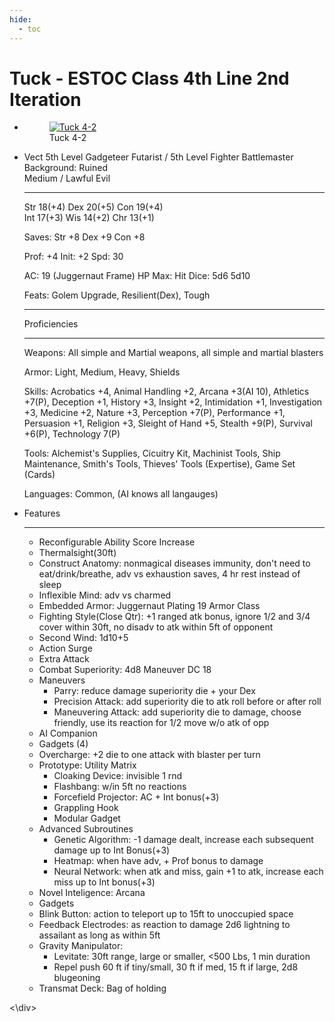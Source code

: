 ```yaml
---
hide:
  - toc
---
```


# Tuck - ESTOC Class 4th Line 2nd Iteration

<div class="grid cards" markdown>

-   <figure markdown><a href="https://half-guinea-press.github.io/zymurgical-oubliette/images/Tuck.jpg"><img src="https://half-guinea-press.github.io/zymurgical-oubliette/images/Tuck.jpg" alt="Tuck 4-2"></a>  <figcaption>Tuck 4-2</figcaption></figure>

-   Vect
    5th Level Gadgeteer Futarist / 5th Level Fighter Battlemaster<br>
    Background: Ruined<br>
    Medium / Lawful Evil

    ---

    Str 18(+4) Dex 20(+5) Con 19(+4)<br>
    Int 17(+3) Wis 14(+2) Chr 13(+1)

    Saves: Str +8 Dex +9 Con +8

    Prof:    +4 Init:    +2 Spd:     30

    AC: 19 (Juggernaut Frame) HP Max:   Hit Dice: 5d6 5d10

    Feats: Golem Upgrade, Resilient(Dex), Tough

    ---

    Proficiencies

    ---

    Weapons: All simple and Martial weapons, all simple and martial blasters

    Armor: Light, Medium, Heavy, Shields

    Skills: Acrobatics +4, Animal Handling +2, Arcana +3(AI 10), Athletics +7(P), Deception +1, History +3, Insight +2, Intimidation +1, Investigation +3, Medicine +2, Nature +3, Perception +7(P), Performance +1, Persuasion +1, Religion +3, Sleight of Hand +5, Stealth +9(P), Survival +6(P), Technology 7(P)
    
    Tools: Alchemist's Supplies, Cicuitry Kit, Machinist Tools, Ship Maintenance, Smith's Tools, Thieves' Tools (Expertise), Game Set (Cards)

    Languages: Common, (AI knows all langauges)

-   Features

    ---

    - Reconfigurable Ability Score Increase
    - Thermalsight(30ft)
    - Construct Anatomy: nonmagical diseases immunity, don't need to eat/drink/breathe, adv vs exhaustion saves, 4 hr rest instead of sleep
    - Inflexible Mind: adv vs charmed
    - Embedded Armor: Juggernaut Plating 19 Armor Class
    - Fighting Style(Close Qtr): +1 ranged atk bonus, ignore 1/2 and 3/4 cover within 30ft, no disadv to atk within 5ft of opponent
    - Second Wind: 1d10+5
    - Action Surge
    - Extra Attack
    - Combat Superiority: 4d8 Maneuver DC 18
    - Maneuvers
        - Parry: reduce damage superiority die + your Dex
        - Precision Attack: add superiority die to atk roll before or after roll
        - Maneuvering Attack: add superiority die to damage, choose friendly, use its reaction for 1/2 move w/o atk of opp
    - AI Companion
    - Gadgets (4)
    - Overcharge: +2 die to one attack with blaster per turn
    - Prototype: Utility Matrix
        - Cloaking Device: invisible 1 rnd
        - Flashbang: w/in 5ft no reactions
        - Forcefield Projector: AC + Int bonus(+3)
        - Grappling Hook
        - Modular Gadget
    - Advanced Subroutines
        - Genetic Algorithm: -1 damage dealt, increase each subsequent damage up to Int Bonus(+3)
        - Heatmap: when have adv, + Prof bonus to damage
        - Neural Network: when atk and miss, gain +1 to atk, increase each miss up to Int bonus(+3)
    - Novel Inteligence: Arcana
    - Gadgets
    - Blink Button: action to teleport up to 15ft to unoccupied space
    - Feedback Electrodes: as reaction to damage 2d6 lightning to assailant as long as within 5ft
    - Gravity Manipulator: 
        - Levitate: 30ft range, large or smaller, <500 Lbs, 1 min duration
        - Repel push 60 ft if tiny/small, 30 ft if med, 15 ft if large, 2d8 blugeoning
    - Transmat Deck: Bag of holding

<\div>

